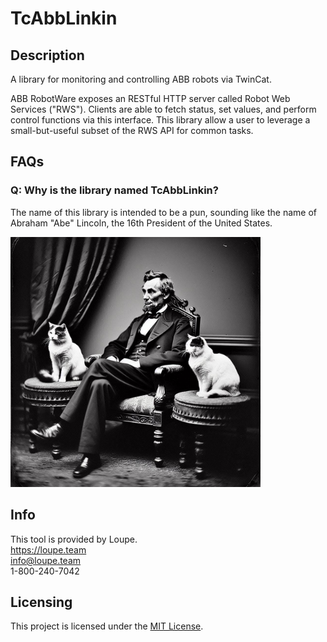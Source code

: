 # TcAbbLinkin

## Description

A library for monitoring and controlling ABB robots via TwinCat.

ABB RobotWare exposes an RESTful HTTP server called Robot Web Services ("RWS"). Clients
are able to fetch status, set values, and perform control functions via this interface. This library
allow a user to leverage a small-but-useful subset of the RWS API for common tasks.


## FAQs

### Q: Why is the library named TcAbbLinkin?

The name of this library is intended to be a pun, sounding like the name of Abraham "Abe" Lincoln, the 16th President of the United States.

<img src="./img/AbeLincolnWithTwinCats.jpg" alt="Abe Lincoln with twin cats, generated with Microsoft Copilot Image Creator" width="400" height="400">

## Info
This tool is provided by Loupe.  
https://loupe.team  
info@loupe.team  
1-800-240-7042

## Licensing
This project is licensed under the [MIT License](LICENSE).